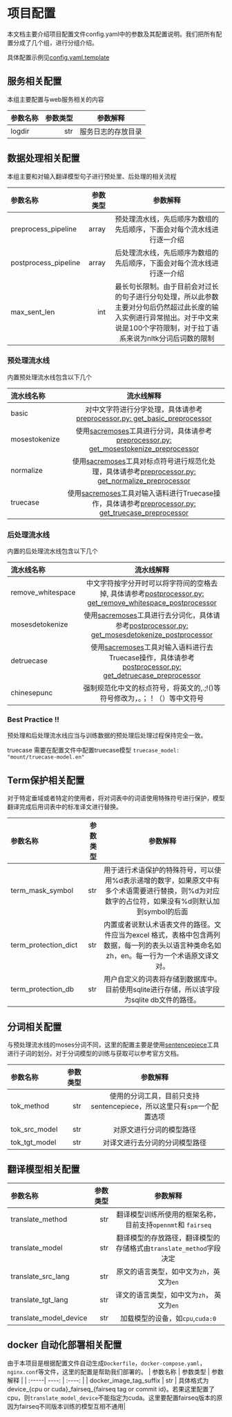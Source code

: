 # 项目配置
本文档主要介绍项目配置文件config.yaml中的参数及其配置说明。我们把所有配置分成了几个组，进行分组介绍。

具体配置示例见[config.yaml.template](../config.yaml.template)
## 服务相关配置
本组主要配置与web服务相关的内容

| 参数名称 | 参数类型 | 参数解释 |
| :-----| ----: | :----: |
| logdir | str | 服务日志的存放目录|

## 数据处理相关配置
本组主要和对输入翻译模型句子进行预处里、后处理的相关流程

| 参数名称 | 参数类型 | 参数解释 |
| :-----| ----: | :----: |
| preprocess\_pipeline | array |  预处理流水线，先后顺序为数组的先后顺序，下面会对每个流水线进行逐一介绍 |
| postprocess\_pipeline | array | 后处理流水线，先后顺序为数组的先后顺序，下面会对每个流水线进行逐一介绍 | 
| max\_sent\_len | int | 最长句长限制。由于目前会对过长的句子进行分句处理，所以此参数主要对分句后仍然超过此长度的输入实例进行异常抛出。对于中文来说是100个字符限制，对于拉丁语系来说为nltk分词后词数的限制|


### 预处理流水线
内置预处理流水线包含以下几个

| 流水线名称  | 流水线解释 |
| :-----|  :----: |
| basic | 对中文字符进行分字处理，具体请参考[preprocessor.py: get_basic_preprocessor](../lib_translate/preprocessor.py) |
| mosestokenize | 使用[sacremoses](https://github.com/alvations/sacremoses)工具进行分词，具体请参考[preprocessor.py: get_mosestokenize_preprocessor](../lib_translate/preprocessor.py)| 
| normalize |  使用[sacremoses](https://github.com/alvations/sacremoses)工具对标点符号进行规范化处理，具体请参考[preprocessor.py: get_normalize_preprocessor](../lib_translate/preprocessor.py)|
| truecase |  使用[sacremoses](https://github.com/alvations/sacremoses)工具对输入语料进行Truecase操作，具体请参考[preprocessor.py: get_truecase_preprocessor](../lib_translate/preprocessor.py)|

### 后处理流水线
内置的后处理流水线包含以下几个

| 流水线名称  | 流水线解释 |
| :-----|  :----: |
| remove\_whitespace | 中文字符按字分开时可以将字符间的空格去掉, 具体请参考[postprocessor.py: get_remove_whitespace_postprocessor](../lib_translate/postprocessor.py) |
| mosesdetokenize | 使用[sacremoses](https://github.com/alvations/sacremoses)工具进行去分词化，具体请参考[postprocessor.py: get_mosesdetokenize_postprocessor](../lib_translate/postprocessor.py)| 
| detruecase |  使用[sacremoses](https://github.com/alvations/sacremoses)工具对输入语料进行去Truecase操作，具体请参考[postprocessor.py: get_detruecase_preprocessor](../lib_translate/postprocessor.py)|
| chinesepunc | 强制规范化中文的标点符号，将英文的,.;!()等符号修改为，。；！（）等中文符号 |

### Best Practice !!
预处理和后处理流水线应当与训练数据的预处理后处理过程保持完全一致。

truecase 需要在配置文件中配置truecase模型 `truecase_model: "mount/truecase-model.en"`

## Term保护相关配置
对于特定垂域或者特定的使用者，将对词表中的词语使用特殊符号进行保护，模型翻译完成后用词表中的标准译文进行替换。

| 参数名称 | 参数类型 | 参数解释 |
| :-----| ----: | :----: |
| term\_mask\_symbol | str |  用于进行术语保护的特殊符号，可以使用%d表示递增的数字，如果原文中有多个术语需要进行替换，则%d为对应数字的占位符，如果没有%d则默认加到symbol的后面 |
| term\_protection\_dict | str | 内置或者说默认术语表文件的路径。文件应当为excel 格式，表格中包含两列数据，每一列的表头以语言种类命名如zh，en。每一行为一个术语原文译文对。 | 
| term\_protection\_db | str |  用户自定义的词表将存储到数据库中。目前使用sqlite进行存储，所以该字段为sqlite db文件的路径。|

## 分词相关配置
与预处理流水线的moses分词不同，这里的配置主要是使用[sentencepiece](https://github.com/google/sentencepiece)工具进行子词的划分。对于分词模型的训练与获取可以参考官方文档。

| 参数名称 | 参数类型 | 参数解释 |
| :-----| ----: | :----: |
| tok\_method | str | 使用的分词工具，目前只支持sentencepiece，所以这里只有`spm`一个配置选项 |
| tok\_src\_model | str | 对原文进行分词的模型路径 | 
| tok\_tgt\_model | str |  对译文进行去分词的分词模型路径 |

## 翻译模型相关配置
| 参数名称 | 参数类型 | 参数解释 |
| :-----| ----: | :----: |
| translate\_method | str | 翻译模型训练所使用的框架名称，目前支持`opennmt`和 `fairseq` |
| translate\_model | str | 翻译模型的存放路径，翻译模型的存储格式由`translate_method`字段决定 | 
| translate\_src\_lang | str |  原文的语言类型，如中文为`zh`，英文为`en` |
| translate\_tgt\_lang | str| 译文的语言类型，如中文为`zh`， 英文为`en` |
| translate\_model\_device| str | 加载模型的设备，如`cpu`,`cuda:0` | 

## docker 自动化部署相关配置
由于本项目是根据配置文件自动生成`Dockerfile`，`docker-compose.yaml`，`nginx.conf`等文件，这里的配置是帮助我们部署的。
| 参数名称 | 参数类型 | 参数解释 |
| :-----| ----: | :----: |
| docker\_image\_tag\_suffix | str | 具体格式为device\_{cpu or cuda}\_fairseq\_{fairseq tag or commit id}。若果这里配置了cpu，则`translate_model_device`不能指定为cuda。这里要配置fairseq版本的原因为fairseq不同版本训练的模型互相不通用|




